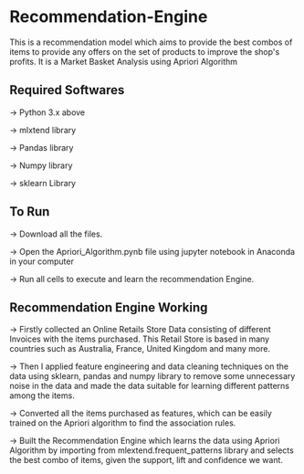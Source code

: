 # Recommendation-Engine

This is a recommendation model which aims to provide the best combos of items to provide any offers on the set of products to improve the shop's profits.
It is a Market Basket Analysis using Apriori Algorithm

## Required Softwares

-> Python 3.x above

-> mlxtend library

-> Pandas library

-> Numpy library

-> sklearn Library


## To Run
-> Download all the files.

-> Open the Apriori_Algorithm.pynb file using jupyter notebook in Anaconda in your computer

-> Run all cells to execute and learn the recommendation Engine.


## Recommendation Engine Working

-> Firstly collected an Online Retails Store Data consisting of different Invoices with the items purchased. This Retail Store is based in many countries such as Australia, France, United Kingdom and many more.

-> Then I applied feature engineering and data cleaning techniques on the data using sklearn, pandas and numpy library to remove some unnecessary noise in the data and made the data suitable for learning different patterns among the items.

-> Converted all the items purchased as features, which can be easily trained on the Apriori algorithm to find the association rules.

-> Built the Recommendation Engine which learns the data using Apriori Algorithm by importing from mlextend.frequent_patterns library and selects the best combo of items, given the support, lift and confidence we want.


